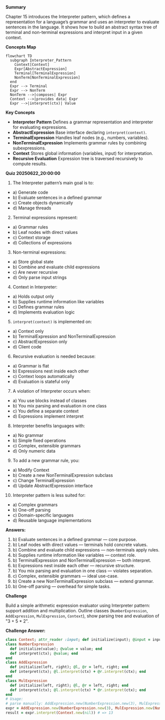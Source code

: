 **Summary**

Chapter 15 introduces the Interpreter pattern, which defines a representation for a language’s grammar and uses an interpreter to evaluate sentences in the language. It shows how to build an abstract syntax tree of terminal and non-terminal expressions and interpret input in a given context.

**Concepts Map**

```mermaid
flowchart TD
  subgraph Interpreter_Pattern
    Context[Context]
    Expr[AbstractExpression]
    Terminal[TerminalExpression]
    NonTerm[NonTerminalExpression]
  end
  Expr --> Terminal
  Expr --> NonTerm
  NonTerm -->|composes| Expr
  Context -->|provides data| Expr
  Expr -->|interpret(ctx)| Value
```  

**Key Concepts**

* **Interpreter Pattern** Defines a grammar representation and interpreter for evaluating expressions.
* **AbstractExpression** Base interface declaring `interpret(context)`.
* **TerminalExpression** Handles leaf nodes (e.g., numbers, variables).
* **NonTerminalExpression** Implements grammar rules by combining subexpressions.
* **Context** Stores global information (variables, input) for interpretation.
* **Recursive Evaluation** Expression tree is traversed recursively to compute results.

**Quiz 20250622_20:00:00**

1. The Interpreter pattern’s main goal is to:
- a) Generate code
- b) Evaluate sentences in a defined grammar
- c) Create objects dynamically
- d) Manage threads

2. Terminal expressions represent:
- a) Grammar rules
- b) Leaf nodes with direct values
- c) Context storage
- d) Collections of expressions

3. Non-terminal expressions:
- a) Store global state
- b) Combine and evaluate child expressions
- c) Are never recursive
- d) Only parse input strings

4. Context in Interpreter:
- a) Holds output only
- b) Supplies runtime information like variables
- c) Defines grammar rules
- d) Implements evaluation logic

5. `interpret(context)` is implemented on:
- a) Context only
- b) TerminalExpression and NonTerminalExpression
- c) AbstractExpression only
- d) Client code

6. Recursive evaluation is needed because:
- a) Grammar is flat
- b) Expressions nest inside each other
- c) Context loops automatically
- d) Evaluation is stateful only

7. A violation of Interpreter occurs when:
- a) You use blocks instead of classes
- b) You mix parsing and evaluation in one class
- c) You define a separate context
- d) Expressions implement interpret

8. Interpreter benefits languages with:
- a) No grammar
- b) Simple fixed operations
- c) Complex, extensible grammars
- d) Only numeric data

9. To add a new grammar rule, you:
- a) Modify Context
- b) Create a new NonTerminalExpression subclass
- c) Change TerminalExpression
- d) Update AbstractExpression interface

10. Interpreter pattern is less suited for:
- a) Complex grammars
- b) One-off parsing
- c) Domain-specific languages
- d) Reusable language implementations

**Answers:**
1. b) Evaluate sentences in a defined grammar — core purpose.
2. b) Leaf nodes with direct values — terminals hold concrete values.
3. b) Combine and evaluate child expressions — non-terminals apply rules.
4. b) Supplies runtime information like variables — context role.
5. b) TerminalExpression and NonTerminalExpression — both interpret.
6. b) Expressions nest inside each other — recursive structure.
7. b) You mix parsing and evaluation in one class — violates separation.
8. c) Complex, extensible grammars — ideal use-case.
9. b) Create a new NonTerminalExpression subclass — extend grammar.
10. b) One-off parsing — overhead for simple tasks.

**Challenge**

Build a simple arithmetic expression evaluator using Interpreter pattern: support addition and multiplication. Outline classes (`NumberExpression`, `AddExpression`, `MulExpression`, `Context`), show parsing tree and evaluation of "3 + 5 * 2".

**Challenge Answer:**
```ruby
class Context; attr_reader :input; def initialize(input); @input = input; end; end
class NumberExpression
  def initialize(value); @value = value; end
  def interpret(ctx); @value; end
end
class AddExpression
  def initialize(left, right); @l, @r = left, right; end
  def interpret(ctx); @l.interpret(ctx) + @r.interpret(ctx); end
end
class MulExpression
  def initialize(left, right); @l, @r = left, right; end
  def interpret(ctx); @l.interpret(ctx) * @r.interpret(ctx); end
end
# Usage:
# parse manually: AddExpression.new(NumberExpression.new(3), MulExpression.new(NumberExpression.new(5), NumberExpression.new(2)))
expr = AddExpression.new(NumberExpression.new(3), MulExpression.new(NumberExpression.new(5), NumberExpression.new(2)))
result = expr.interpret(Context.new(nil)) # => 13
```